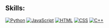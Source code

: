 <!--
**Fisherman386/fisherman386** is a ✨ _special_ ✨ repository because its `README.md` (this file) appears on your GitHub profile.

Here are some ideas to get you started:

- 🔭 I’m currently working on ...
- 🌱 I’m currently learning ...
- 👯 I’m looking to collaborate on ...
- 🤔 I’m looking for help with ...
- 💬 Ask me about ...
- 📫 How to reach me: ...
- 😄 Pronouns: ...
- ⚡ Fun fact: ...

https://simpleicons.org/?q=C
-->

## Skills:
[![Python](https://img.shields.io/badge/python-3B8BBE?style=for-the-badge&logo=python&logoColor=white&labelColor=101010)]()
[![JavaScript](https://img.shields.io/badge/JavaScript-F7DF1E?style=for-the-badge&logo=javascript&logoColor=white&labelColor=101010)]()
[![HTML](https://img.shields.io/badge/HTML-F06529?style=for-the-badge&logo=HTML5&logoColor=white&labelColor=101010)]()
[![CSS](https://img.shields.io/badge/CSS-2965F1?style=for-the-badge&logo=css3&logoColor=white&labelColor=101010)]()
[![C++](https://img.shields.io/badge/C++-99CCFF?style=for-the-badge&logo=Cplusplus&logoColor=white&labelColor=101010)]()
